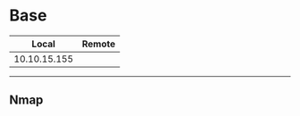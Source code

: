 # Base

|     Local    |     Remote     |
| ------------ | -------------- |
| 10.10.15.155 |  |


----

## Nmap
```

```
